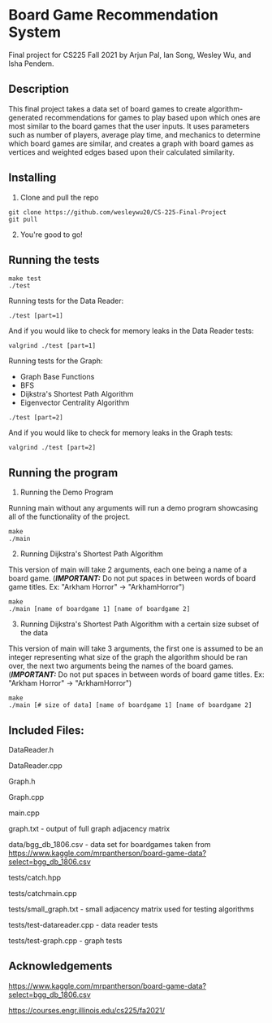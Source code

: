# Board Game Recommendation System
Final project for CS225 Fall 2021 by Arjun Pal, Ian Song, Wesley Wu, and Isha Pendem.
## Description
This final project takes a data set of board games to create algorithm-generated recommendations for games to play based upon which ones are most similar to the board games that the user inputs. It uses parameters such as number of players, average play time, and mechanics to determine which board games are similar, and creates a graph with board games as vertices and weighted edges based upon their calculated similarity.

## Installing
1. Clone and pull the repo
```
git clone https://github.com/wesleywu20/CS-225-Final-Project
git pull
```
2. You're good to go!
## Running the tests
```
make test
./test
```
Running tests for the Data Reader:
```
./test [part=1]
```
And if you would like to check for memory leaks in the Data Reader tests:
```
valgrind ./test [part=1]
```
Running tests for the Graph:
* Graph Base Functions
* BFS
* Dijkstra's Shortest Path Algorithm
* Eigenvector Centrality Algorithm
```
./test [part=2]
```
And if you would like to check for memory leaks in the Graph tests:
```
valgrind ./test [part=2]
```
## Running the program
1. Running the Demo Program

Running main without any arguments will run a demo program showcasing all of the functionality of the project.
```
make
./main
```
2. Running Dijkstra's Shortest Path Algorithm

This version of main will take 2 arguments, each one being a name of a board game. (***IMPORTANT:*** Do not put spaces in between words of board game titles. Ex: "Arkham Horror" -> "ArkhamHorror")
```
make
./main [name of boardgame 1] [name of boardgame 2]
```
3. Running Dijkstra's Shortest Path Algorithm with a certain size subset of the data

This version of main will take 3 arguments, the first one is assumed to be an integer representing what size of the graph the algorithm should be ran over, the next two arguments being the names of the board games. (***IMPORTANT:*** Do not put spaces in between words of board game titles. Ex: "Arkham Horror" -> "ArkhamHorror")
```
make
./main [# size of data] [name of boardgame 1] [name of boardgame 2]
```
## Included Files:
DataReader.h

DataReader.cpp

Graph.h

Graph.cpp

main.cpp

graph.txt - output of full graph adjacency matrix

data/bgg_db_1806.csv - data set for boardgames taken from https://www.kaggle.com/mrpantherson/board-game-data?select=bgg_db_1806.csv

tests/catch.hpp

tests/catchmain.cpp

tests/small_graph.txt - small adjacency matrix used for testing algorithms

tests/test-datareader.cpp - data reader tests

tests/test-graph.cpp - graph tests

## Acknowledgements
https://www.kaggle.com/mrpantherson/board-game-data?select=bgg_db_1806.csv

https://courses.engr.illinois.edu/cs225/fa2021/
